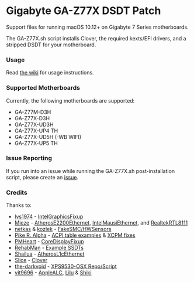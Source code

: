 # Gigabyte GA-Z77X DSDT Patch

Support files for running macOS 10.12+ on Gigabyte 7 Series motherboards.

The GA-Z77X.sh script installs Clover, the required kexts/EFI drivers, and a stripped DSDT for your motherboard.

### Usage
Read [the wiki](https://github.com/theracermaster/Gigabyte-GA-Z77X-macOS-Install/wiki) for usage instructions.

### Supported Motherboards
Currently, the following motherboards are supported:
 - GA-Z77M-D3H
 - GA-Z77X-D3H
 - GA-Z77X-UD3H
 - GA-Z77X-UP4 TH
 - GA-Z77X-UD5H (-WB WIFI)
 - GA-Z77X-UP5 TH

### Issue Reporting
If you run into an issue while running the GA-Z77X.sh post-installation script, please create an [issue](https://github.com/theracermaster/Gigabyte-GA-Z77X-DSDT-Patch/issues).

### Credits
Thanks to:
 - [lvs1974](https://sourceforge.net/u/lvs1974/profile) - [IntelGraphicsFixup](https://sourceforge.net/projects/intelgraphicsfixup)
 - [Mieze](https://github.com/Mieze) - [AtherosE2200Ethernet](https://github.com/Mieze/AtherosE2200Ethernet), [IntelMausiEthernet](https://github.com/Mieze/IntelMausiEthernet), and [RealtekRTL8111](https://github.com/Mieze/RTL8111_driver_for_OS_X)
 - [netkas](http://netkas.org) & [kozlek](https://github.com/kozlek) - [FakeSMC/HWSensors](https://github.com/theracermaster/FakeSMC)
 - [Pike R. Alpha](https://github.com/Piker-Alpha) - [ACPI table examples](https://github.com/Piker-Alpha/DSDT) & [XCPM fixes](https://pikeralpha.wordpress.com/2016/07/26/xcpm-for-unsupported-processor/)
 - [PMHeart](https://github.com/PMHeart) - [CoreDisplayFixup](http://www.insanelymac.com/forum/topic/319764-guide-dell-xps-15-9550-sierra-10122-quick-installation/?p=2391927)
 - [RehabMan](https://github.com/RehabMan) - [Example SSDTs](https://github.com/RehabMan/OS-X-Clover-Laptop-Config)
 - [Shailua](http://www.insanelymac.com/forum/user/933246-shailua/) - [AtherosL1cEthernet](http://www.insanelymac.com/forum/topic/283086-updated-atheros-ar8131325152-driver-for-107108/)
 - [Slice](https://sourceforge.net/u/slice2009/profile) - [Clover](https://github.com/theracermaster/Clover)
 - [the-darkvoid](https://github.com/the-darkvoid) - [XPS9530-OSX Repo/Script](https://github.com/the-darkvoid/XPS9530-OSX)
 - [vit9696](https://github.com/vit9696) - [AppleALC](https://github.com/vit9696/AppleALC), [Lilu](https://github.com/vit9696/Lilu) & [Shiki](https://github.com/vit9696/Shiki)
